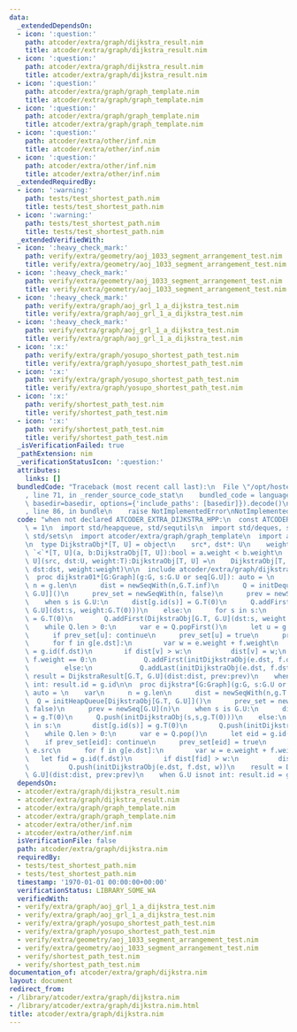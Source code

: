 ```yaml
---
data:
  _extendedDependsOn:
  - icon: ':question:'
    path: atcoder/extra/graph/dijkstra_result.nim
    title: atcoder/extra/graph/dijkstra_result.nim
  - icon: ':question:'
    path: atcoder/extra/graph/dijkstra_result.nim
    title: atcoder/extra/graph/dijkstra_result.nim
  - icon: ':question:'
    path: atcoder/extra/graph/graph_template.nim
    title: atcoder/extra/graph/graph_template.nim
  - icon: ':question:'
    path: atcoder/extra/graph/graph_template.nim
    title: atcoder/extra/graph/graph_template.nim
  - icon: ':question:'
    path: atcoder/extra/other/inf.nim
    title: atcoder/extra/other/inf.nim
  - icon: ':question:'
    path: atcoder/extra/other/inf.nim
    title: atcoder/extra/other/inf.nim
  _extendedRequiredBy:
  - icon: ':warning:'
    path: tests/test_shortest_path.nim
    title: tests/test_shortest_path.nim
  - icon: ':warning:'
    path: tests/test_shortest_path.nim
    title: tests/test_shortest_path.nim
  _extendedVerifiedWith:
  - icon: ':heavy_check_mark:'
    path: verify/extra/geometry/aoj_1033_segment_arrangement_test.nim
    title: verify/extra/geometry/aoj_1033_segment_arrangement_test.nim
  - icon: ':heavy_check_mark:'
    path: verify/extra/geometry/aoj_1033_segment_arrangement_test.nim
    title: verify/extra/geometry/aoj_1033_segment_arrangement_test.nim
  - icon: ':heavy_check_mark:'
    path: verify/extra/graph/aoj_grl_1_a_dijkstra_test.nim
    title: verify/extra/graph/aoj_grl_1_a_dijkstra_test.nim
  - icon: ':heavy_check_mark:'
    path: verify/extra/graph/aoj_grl_1_a_dijkstra_test.nim
    title: verify/extra/graph/aoj_grl_1_a_dijkstra_test.nim
  - icon: ':x:'
    path: verify/extra/graph/yosupo_shortest_path_test.nim
    title: verify/extra/graph/yosupo_shortest_path_test.nim
  - icon: ':x:'
    path: verify/extra/graph/yosupo_shortest_path_test.nim
    title: verify/extra/graph/yosupo_shortest_path_test.nim
  - icon: ':x:'
    path: verify/shortest_path_test.nim
    title: verify/shortest_path_test.nim
  - icon: ':x:'
    path: verify/shortest_path_test.nim
    title: verify/shortest_path_test.nim
  _isVerificationFailed: true
  _pathExtension: nim
  _verificationStatusIcon: ':question:'
  attributes:
    links: []
  bundledCode: "Traceback (most recent call last):\n  File \"/opt/hostedtoolcache/Python/3.9.6/x64/lib/python3.9/site-packages/onlinejudge_verify/documentation/build.py\"\
    , line 71, in _render_source_code_stat\n    bundled_code = language.bundle(stat.path,\
    \ basedir=basedir, options={'include_paths': [basedir]}).decode()\n  File \"/opt/hostedtoolcache/Python/3.9.6/x64/lib/python3.9/site-packages/onlinejudge_verify/languages/nim.py\"\
    , line 86, in bundle\n    raise NotImplementedError\nNotImplementedError\n"
  code: "when not declared ATCODER_EXTRA_DIJKSTRA_HPP:\n  const ATCODER_EXTRA_DIJKSTRA_HPP*\
    \ = 1\n  import std/heapqueue, std/sequtils\n  import std/deques, std/options,\
    \ std/sets\n  import atcoder/extra/graph/graph_template\n  import atcoder/extra/other/inf\n\
    \n  type DijkstraObj*[T, U] = object\n    src*, dst*: U\n    weight*: T\n  proc\
    \ `<`*[T, U](a, b:DijkstraObj[T, U]):bool = a.weight < b.weight\n  proc initDijkstraObj[T,\
    \ U](src, dst:U, weight:T):DijkstraObj[T, U] =\n    DijkstraObj[T, U](src:src,\
    \ dst:dst, weight:weight)\n\n  include atcoder/extra/graph/dijkstra_result\n\n\
    \  proc dijkstra01*[G:Graph](g:G, s:G.U or seq[G.U]): auto = \n    var\n     \
    \ n = g.len\n      dist = newSeqWith(n,G.T.inf)\n      Q = initDeque[DijkstraObj[G.T,\
    \ G.U]]()\n      prev_set = newSeqWith(n, false)\n      prev = newSeq[G.U](n)\n\
    \    when s is G.U:\n      dist[g.id(s)] = G.T(0)\n      Q.addFirst(DijkstraObj[G.T,\
    \ G.U](dst:s, weight:G.T(0)))\n    else:\n      for s in s:\n        dist[g.id(s)]\
    \ = G.T(0)\n        Q.addFirst(DijkstraObj[G.T, G.U](dst:s, weight:G.T(0)))\n\
    \    while Q.len > 0:\n      var e = Q.popFirst()\n      let u = g.id(e.dst)\n\
    \      if prev_set[u]: continue\n      prev_set[u] = true\n      prev[u] = e.src\n\
    \      for f in g[e.dst]:\n        var w = e.weight + f.weight\n        let v\
    \ = g.id(f.dst)\n        if dist[v] > w:\n          dist[v] = w;\n          if\
    \ f.weight == 0:\n            Q.addFirst(initDijkstraObj(e.dst, f.dst, w))\n \
    \         else:\n            Q.addLast(initDijkstraObj(e.dst, f.dst, w))\n   \
    \ result = DijkstraResult[G.T, G.U](dist:dist, prev:prev)\n    when G.U isnot\
    \ int: result.id = g.id\n\n  proc dijkstra*[G:Graph](g:G, s:G.U or seq[G.U]):\
    \ auto = \n    var\n      n = g.len\n      dist = newSeqWith(n,g.T.inf)\n    \
    \  Q = initHeapQueue[DijkstraObj[G.T, G.U]]()\n      prev_set = newSeqWith(n,\
    \ false)\n      prev = newSeq[G.U](n)\n    when s is G.U:\n      dist[g.id(s)]\
    \ = g.T(0)\n      Q.push(initDijkstraObj(s,s,g.T(0)))\n    else:\n      for s\
    \ in s:\n        dist[g.id(s)] = g.T(0)\n        Q.push(initDijkstraObj(s,s,g.T(0)))\n\
    \    while Q.len > 0:\n      var e = Q.pop()\n      let eid = g.id(e.dst)\n  \
    \    if prev_set[eid]: continue\n      prev_set[eid] = true\n      prev[eid] =\
    \ e.src\n      for f in g[e.dst]:\n        var w = e.weight + f.weight\n     \
    \   let fid = g.id(f.dst)\n        if dist[fid] > w:\n          dist[fid] = w;\n\
    \          Q.push(initDijkstraObj(e.dst, f.dst, w))\n    result = DijkstraResult[G.T,\
    \ G.U](dist:dist, prev:prev)\n    when G.U isnot int: result.id = g.id\n"
  dependsOn:
  - atcoder/extra/graph/dijkstra_result.nim
  - atcoder/extra/graph/dijkstra_result.nim
  - atcoder/extra/graph/graph_template.nim
  - atcoder/extra/graph/graph_template.nim
  - atcoder/extra/other/inf.nim
  - atcoder/extra/other/inf.nim
  isVerificationFile: false
  path: atcoder/extra/graph/dijkstra.nim
  requiredBy:
  - tests/test_shortest_path.nim
  - tests/test_shortest_path.nim
  timestamp: '1970-01-01 00:00:00+00:00'
  verificationStatus: LIBRARY_SOME_WA
  verifiedWith:
  - verify/extra/graph/aoj_grl_1_a_dijkstra_test.nim
  - verify/extra/graph/aoj_grl_1_a_dijkstra_test.nim
  - verify/extra/graph/yosupo_shortest_path_test.nim
  - verify/extra/graph/yosupo_shortest_path_test.nim
  - verify/extra/geometry/aoj_1033_segment_arrangement_test.nim
  - verify/extra/geometry/aoj_1033_segment_arrangement_test.nim
  - verify/shortest_path_test.nim
  - verify/shortest_path_test.nim
documentation_of: atcoder/extra/graph/dijkstra.nim
layout: document
redirect_from:
- /library/atcoder/extra/graph/dijkstra.nim
- /library/atcoder/extra/graph/dijkstra.nim.html
title: atcoder/extra/graph/dijkstra.nim
---
```

